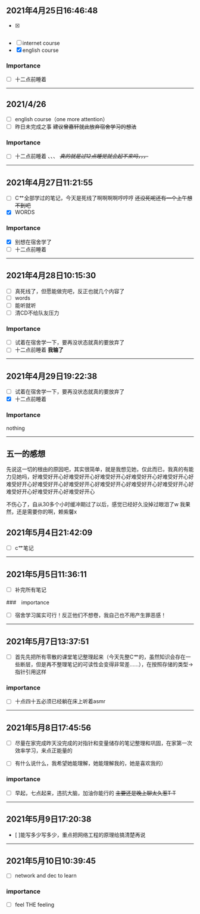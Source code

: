 ## 2021年4月25日16:46:48

- [x] ~~~表达式~~~与数据类型 ~~*表达式要做完了网络工程就没时间了*~~，其实一件都没有完成
- [ ] internet course
- [x] english course
### Importance
- [ ] 十二点前睡着
---
## 2021/4/26

- [ ] english course（one more attention）
- [ ] 昨日未完成之事
~~建议曾嘉轩就此放弃宿舍学习的想法~~
### Importance
- [ ] 十二点前睡着
、、、
~~*真的就是过12点睡觉就会起不来吗，，，*~~
---
## 2021年4月27日11:21:55

- [ ] C艹全部学过的笔记，今天是死线了啊啊啊啊哼哼哼 ~~还没死呢还有一个上午想不到吧~~
- [x] WORDS
### Importance
- [x] 别想在宿舍学了
- [ ] 十二点前睡着
---
## 2021年4月28日10:15:30
- [ ] 真死线了，但愿能做完吧，反正也就几个内容了
- [ ] words
- [ ] 能听就听
- [ ] 清CD不给队友压力

### Importance
- [ ] 试着在宿舍学一下，要再没状态就真的要放弃了
- [ ] 十二点前睡着
**我输了**
---
## 2021年4月29日19:22:38
- [ ] 试着在宿舍学一下，要再没状态就真的要放弃了
- [x] 十二点前睡着
### Importance
nothing

---
## 五一的感想
先说这一切的根由的原因吧，其实很简单，就是我想见她，仅此而已，我真的有能力见她吗，好难受好开心好难受好开心好难受好开心好难受好开心好难受好开心好难受好开心好难受好开心好难受好开心好难受好开心好难受好开心好难受好开心好难受好开心好难受好开心好难受好开心

不伤心了，自从30多个小时缓冲期过了以后，感觉已经好久没掉过眼泪了w
我果然，还是需要你的啊，赖紫馨x


## 2021年5月4日21:42:09

- [ ] c艹笔记

---

## 2021年5月5日11:36:11
 - [ ] 补完所有笔记

###　importance
 - [ ] 宿舍学习属实可行！反正他们不想卷，我自己也不用产生罪恶感！
 ---
 ## 2021年5月7日13:37:51
 - [ ] 首先先把所有零散的课堂笔记整理起来（今天先整C艹的，虽然知识会存在一些断层，但是再不整理笔记的可读性会变得非常差……），在按照存储的类型→指针引用这样
### importance
- [ ] 十点四十五必须已经躺在床上听着asmr
 ---
 ## 2021年5月8日17:45:56
 - [ ] 尽量在家完成昨天没完成的对指针和变量储存的笔记整理和巩固，在家第一次效率学习，来点正能量的

 - [ ] 有什么说什么，我希望她能理解，她能理解我的，她是喜欢我的）
 ### importance
 - [ ] 早起，七点起来，违抗大脑，加油你能行的 ~~主要还是晚上聊太久惹T T~~
 ---
 ## 2021年5月9日17:20:38
 - [ ]能写多少写多少，重点把网络工程的原理给搞清楚再说
 ---
 ## 2021年5月10日10:39:45
 - [ ] network and dec to learn
 ### importance
 - [ ] feel THE feeling